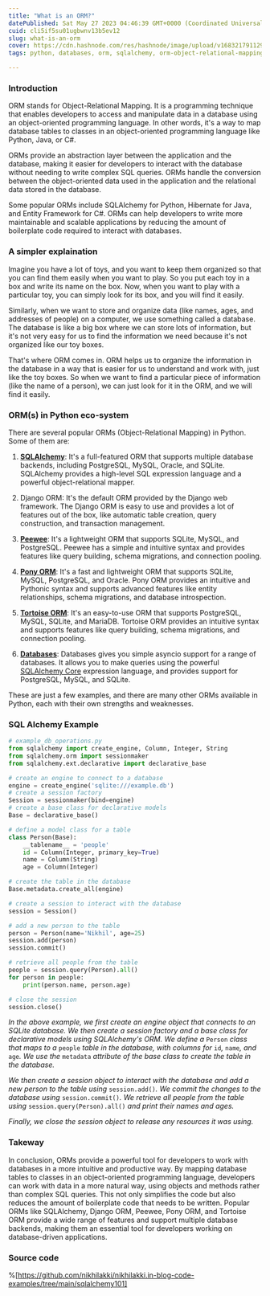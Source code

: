 ```yaml
---
title: "What is an ORM?"
datePublished: Sat May 27 2023 04:46:39 GMT+0000 (Coordinated Universal Time)
cuid: cli5if5su01ugbwnv13b5ev12
slug: what-is-an-orm
cover: https://cdn.hashnode.com/res/hashnode/image/upload/v1683217911297/d7f13152-48d8-442e-8ec5-fcc250c18bf6.png
tags: python, databases, orm, sqlalchemy, orm-object-relational-mapping

---
```


### Introduction

ORM stands for Object-Relational Mapping. It is a programming technique that enables developers to access and manipulate data in a database using an object-oriented programming language. In other words, it's a way to map database tables to classes in an object-oriented programming language like Python, Java, or C#.

ORMs provide an abstraction layer between the application and the database, making it easier for developers to interact with the database without needing to write complex SQL queries. ORMs handle the conversion between the object-oriented data used in the application and the relational data stored in the database.

Some popular ORMs include SQLAlchemy for Python, Hibernate for Java, and Entity Framework for C#. ORMs can help developers to write more maintainable and scalable applications by reducing the amount of boilerplate code required to interact with databases.

### A simpler explaination

Imagine you have a lot of toys, and you want to keep them organized so that you can find them easily when you want to play. So you put each toy in a box and write its name on the box. Now, when you want to play with a particular toy, you can simply look for its box, and you will find it easily.

Similarly, when we want to store and organize data (like names, ages, and addresses of people) on a computer, we use something called a database. The database is like a big box where we can store lots of information, but it's not very easy for us to find the information we need because it's not organized like our toy boxes.

That's where ORM comes in. ORM helps us to organize the information in the database in a way that is easier for us to understand and work with, just like the toy boxes. So when we want to find a particular piece of information (like the name of a person), we can just look for it in the ORM, and we will find it easily.

### ORM(s) in Python eco-system

There are several popular ORMs (Object-Relational Mapping) in Python. Some of them are:

1. [**SQLAlchemy**](https://github.com/sqlalchemy/sqlalchemy): It's a full-featured ORM that supports multiple database backends, including PostgreSQL, MySQL, Oracle, and SQLite. SQLAlchemy provides a high-level SQL expression language and a powerful object-relational mapper.
    
2. Django ORM: It's the default ORM provided by the Django web framework. The Django ORM is easy to use and provides a lot of features out of the box, like automatic table creation, query construction, and transaction management.
    
3. [**Peewee**](https://github.com/coleifer/peewee): It's a lightweight ORM that supports SQLite, MySQL, and PostgreSQL. Peewee has a simple and intuitive syntax and provides features like query building, schema migrations, and connection pooling.
    
4. [**Pony ORM**](https://github.com/ponyorm/pony): It's a fast and lightweight ORM that supports SQLite, MySQL, PostgreSQL, and Oracle. Pony ORM provides an intuitive and Pythonic syntax and supports advanced features like entity relationships, schema migrations, and database introspection.
    
5. [**Tortoise ORM**](https://github.com/tortoise/tortoise-orm): It's an easy-to-use ORM that supports PostgreSQL, MySQL, SQLite, and MariaDB. Tortoise ORM provides an intuitive syntax and supports features like query building, schema migrations, and connection pooling.
    
6. [**Databases**](https://github.com/encode/databases): Databases gives you simple asyncio support for a range of databases. It allows you to make queries using the powerful [SQLAlchemy Core](https://docs.sqlalchemy.org/en/latest/core/) expression language, and provides support for PostgreSQL, MySQL, and SQLite.
    

These are just a few examples, and there are many other ORMs available in Python, each with their own strengths and weaknesses.

### SQL Alchemy Example

```python
# example_db_operations.py
from sqlalchemy import create_engine, Column, Integer, String
from sqlalchemy.orm import sessionmaker
from sqlalchemy.ext.declarative import declarative_base

# create an engine to connect to a database
engine = create_engine('sqlite:///example.db')
# create a session factory
Session = sessionmaker(bind=engine)
# create a base class for declarative models
Base = declarative_base()

# define a model class for a table
class Person(Base):
    __tablename__ = 'people'
    id = Column(Integer, primary_key=True)
    name = Column(String)
    age = Column(Integer)

# create the table in the database
Base.metadata.create_all(engine)

# create a session to interact with the database
session = Session()

# add a new person to the table
person = Person(name='Nikhil', age=25)
session.add(person)
session.commit()

# retrieve all people from the table
people = session.query(Person).all()
for person in people:
    print(person.name, person.age)

# close the session
session.close()
```

*In the above example, we first create an engine object that connects to an SQLite database. We then create a session factory and a base class for declarative models using SQLAlchemy's ORM. We define a* `Person` *class that maps to a* `people` *table in the database, with columns for* `id`*,* `name`*, and* `age`*. We use the* `metadata` *attribute of the base class to create the table in the database.*

*We then create a session object to interact with the database and add a new person to the table using* `session.add()`*. We commit the changes to the database using* `session.commit()`*. We retrieve all people from the table using* `session.query(Person).all()` *and print their names and ages.*

*Finally, we close the session object to release any resources it was using.*

### Takeway

In conclusion, ORMs provide a powerful tool for developers to work with databases in a more intuitive and productive way. By mapping database tables to classes in an object-oriented programming language, developers can work with data in a more natural way, using objects and methods rather than complex SQL queries. This not only simplifies the code but also reduces the amount of boilerplate code that needs to be written. Popular ORMs like SQLAlchemy, Django ORM, Peewee, Pony ORM, and Tortoise ORM provide a wide range of features and support multiple database backends, making them an essential tool for developers working on database-driven applications.

### Source code

%[https://github.com/nikhilakki/nikhilakki.in-blog-code-examples/tree/main/sqlalchemy101]